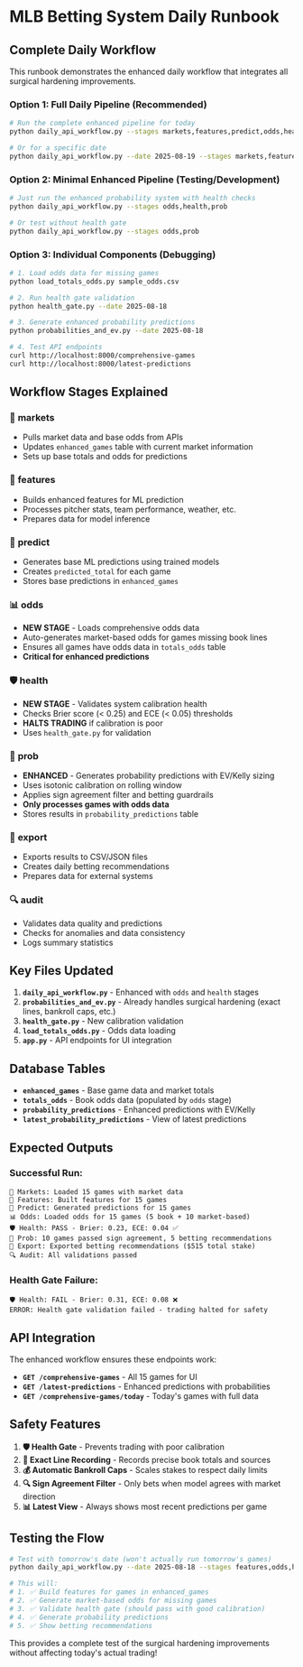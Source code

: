# MLB Betting System Daily Runbook

## Complete Daily Workflow

This runbook demonstrates the enhanced daily workflow that integrates all surgical hardening improvements.

### Option 1: Full Daily Pipeline (Recommended)

```bash
# Run the complete enhanced pipeline for today
python daily_api_workflow.py --stages markets,features,predict,odds,health,prob,export,audit

# Or for a specific date
python daily_api_workflow.py --date 2025-08-19 --stages markets,features,predict,odds,health,prob,export,audit
```

### Option 2: Minimal Enhanced Pipeline (Testing/Development)

```bash
# Just run the enhanced probability system with health checks
python daily_api_workflow.py --stages odds,health,prob

# Or test without health gate
python daily_api_workflow.py --stages odds,prob
```

### Option 3: Individual Components (Debugging)

```bash
# 1. Load odds data for missing games
python load_totals_odds.py sample_odds.csv

# 2. Run health gate validation
python health_gate.py --date 2025-08-18

# 3. Generate enhanced probability predictions
python probabilities_and_ev.py --date 2025-08-18

# 4. Test API endpoints
curl http://localhost:8000/comprehensive-games
curl http://localhost:8000/latest-predictions
```

## Workflow Stages Explained

### 🏪 **markets**

- Pulls market data and base odds from APIs
- Updates `enhanced_games` table with current market information
- Sets up base totals and odds for predictions

### 🔧 **features**

- Builds enhanced features for ML prediction
- Processes pitcher stats, team performance, weather, etc.
- Prepares data for model inference

### 🤖 **predict**

- Generates base ML predictions using trained models
- Creates `predicted_total` for each game
- Stores base predictions in `enhanced_games`

### 📊 **odds**

- **NEW STAGE** - Loads comprehensive odds data
- Auto-generates market-based odds for games missing book lines
- Ensures all games have odds data in `totals_odds` table
- **Critical for enhanced predictions**

### 🛡️ **health**

- **NEW STAGE** - Validates system calibration health
- Checks Brier score (< 0.25) and ECE (< 0.05) thresholds
- **HALTS TRADING** if calibration is poor
- Uses `health_gate.py` for validation

### 🎯 **prob**

- **ENHANCED** - Generates probability predictions with EV/Kelly sizing
- Uses isotonic calibration on rolling window
- Applies sign agreement filter and betting guardrails
- **Only processes games with odds data**
- Stores results in `probability_predictions` table

### 📁 **export**

- Exports results to CSV/JSON files
- Creates daily betting recommendations
- Prepares data for external systems

### 🔍 **audit**

- Validates data quality and predictions
- Checks for anomalies and data consistency
- Logs summary statistics

## Key Files Updated

1. **`daily_api_workflow.py`** - Enhanced with `odds` and `health` stages
2. **`probabilities_and_ev.py`** - Already handles surgical hardening (exact lines, bankroll caps, etc.)
3. **`health_gate.py`** - New calibration validation
4. **`load_totals_odds.py`** - Odds data loading
5. **`app.py`** - API endpoints for UI integration

## Database Tables

- **`enhanced_games`** - Base game data and market totals
- **`totals_odds`** - Book odds data (populated by `odds` stage)
- **`probability_predictions`** - Enhanced predictions with EV/Kelly
- **`latest_probability_predictions`** - View of latest predictions

## Expected Outputs

### Successful Run:

```
🏪 Markets: Loaded 15 games with market data
🔧 Features: Built features for 15 games
🤖 Predict: Generated predictions for 15 games
📊 Odds: Loaded odds for 15 games (5 book + 10 market-based)
🛡️ Health: PASS - Brier: 0.23, ECE: 0.04 ✅
🎯 Prob: 10 games passed sign agreement, 5 betting recommendations
📁 Export: Exported betting recommendations ($515 total stake)
🔍 Audit: All validations passed
```

### Health Gate Failure:

```
🛡️ Health: FAIL - Brier: 0.31, ECE: 0.08 ❌
ERROR: Health gate validation failed - trading halted for safety
```

## API Integration

The enhanced workflow ensures these endpoints work:

- **`GET /comprehensive-games`** - All 15 games for UI
- **`GET /latest-predictions`** - Enhanced predictions with probabilities
- **`GET /comprehensive-games/today`** - Today's games with full data

## Safety Features

1. **🛡️ Health Gate** - Prevents trading with poor calibration
2. **📏 Exact Line Recording** - Records precise book totals and sources
3. **💰 Automatic Bankroll Caps** - Scales stakes to respect daily limits
4. **🔍 Sign Agreement Filter** - Only bets when model agrees with market direction
5. **📊 Latest View** - Always shows most recent predictions per game

## Testing the Flow

```bash
# Test with tomorrow's date (won't actually run tomorrow's games)
python daily_api_workflow.py --date 2025-08-18 --stages features,odds,health,prob

# This will:
# 1. ✅ Build features for games in enhanced_games
# 2. ✅ Generate market-based odds for missing games
# 3. ✅ Validate health gate (should pass with good calibration)
# 4. ✅ Generate probability predictions
# 5. ✅ Show betting recommendations
```

This provides a complete test of the surgical hardening improvements without affecting today's actual trading!

